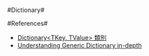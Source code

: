 #Dictionary#

#References#
+ [Dictionary<TKey, TValue> 類別](https://msdn.microsoft.com/zh-tw/library/xfhwa508(v=vs.110).aspx)
+ [Understanding Generic Dictionary in-depth](http://www.codeproject.com/Articles/500644/Understanding-Generic-Dictionary-in-depth)
